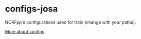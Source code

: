 # configs-josa

NCRFpp's configurations used for train (change with your paths). 

[More about configs](https://arxiv.org/pdf/1806.05626.pdf).

